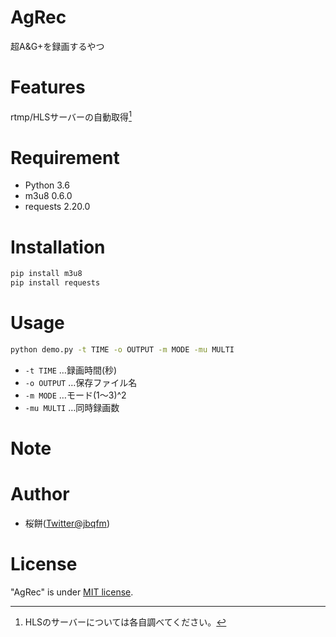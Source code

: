 # AgRec

超A&G+を録画するやつ

# Features

rtmp/HLSサーバーの自動取得[^1]

# Requirement

* Python    3.6
* m3u8      0.6.0
* requests  2.20.0

# Installation

```bash
pip install m3u8
pip install requests
```

# Usage

```bash
python demo.py -t TIME -o OUTPUT -m MODE -mu MULTI
```
* `-t TIME`		…録画時間(秒)
* `-o OUTPUT`	…保存ファイル名
* `-m MODE`		…モード(1～3)^2
* `-mu MULTI`	…同時録画数

# Note
[^1]: HLSのサーバーについては各自調べてください。



# Author

* 桜餅([Twitter@jbqfm](https://twitter.com/jbqfm))

# License
 
"AgRec" is under [MIT license](https://en.wikipedia.org/wiki/MIT_License).
